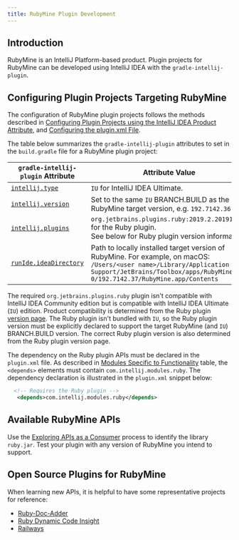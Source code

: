 ```yaml
---
title: RubyMine Plugin Development
---
```


## Introduction
RubyMine is an IntelliJ Platform-based product.
Plugin projects for RubyMine can be developed using IntelliJ IDEA with the `gradle-intellij-plugin`.

## Configuring Plugin Projects Targeting RubyMine
The configuration of RubyMine plugin projects follows the methods described in [Configuring Plugin Projects using the IntelliJ IDEA Product Attribute](dev_alternate_products.md#configuring-plugin-projects-using-the-intellij-idea-product-attribute), and [Configuring the plugin.xml File](dev_alternate_products.md#configuring-pluginxml).

The table below summarizes the `gradle-intellij-plugin` attributes to set in the `build.gradle` file for a RubyMine plugin project:

| `gradle-intellij-plugin` Attribute | Attribute Value |
|-----------|-------|
| [`intellij.type`](https://github.com/JetBrains/gradle-intellij-plugin/blob/master/README.md#intellij-platform-properties) | `IU` for IntelliJ IDEA Ultimate.  |
| [`intellij.version`](https://github.com/JetBrains/gradle-intellij-plugin/blob/master/README.md#intellij-platform-properties) | Set to the same `IU` BRANCH.BUILD as the RubyMine target version, e.g. `192.7142.36` |
| [`intellij.plugins`](https://github.com/JetBrains/gradle-intellij-plugin/blob/master/README.md#intellij-platform-properties) | `org.jetbrains.plugins.ruby:2019.2.20191029` for the Ruby plugin.<br>See below for Ruby plugin version information. |
| [`runIde.ideaDirectory`](https://github.com/JetBrains/gradle-intellij-plugin/blob/master/README.md#running-dsl) | Path to locally installed target version of RubyMine. For example, on macOS:<br>`/Users/<user name>/Library/Application Support/JetBrains/Toolbox/apps/RubyMine/ch-0/192.7142.37/RubyMine.app/Contents` |

The required `org.jetbrains.plugins.ruby` plugin isn't compatible with IntelliJ IDEA Community edition but is compatible with IntelliJ IDEA Ultimate (`IU`) edition.
Product compatibility is determined from the Ruby plugin [version page](https://plugins.jetbrains.com/plugin/1293-ruby/versions). 
The Ruby plugin isn't bundled with `IU`, so the Ruby plugin version must be explicitly declared to support the target RubyMine (and `IU`) BRANCH.BUILD version. 
The correct Ruby plugin version is also determined from the Ruby plugin version page.

The dependency on the Ruby plugin APIs must be declared in the `plugin.xml` file.
As described in [Modules Specific to Functionality](/basics/getting_started/plugin_compatibility.md#modules-specific-to-functionality) table, the `<depends>` elements must contain `com.intellij.modules.ruby`.
The dependency declaration is illustrated in the `plugin.xml` snippet below:
```xml
  <!-- Requires the Ruby plugin -->
   <depends>com.intellij.modules.ruby</depends> 
```

## Available RubyMine APIs
Use the [Exploring APIs as a Consumer](/basics/getting_started/plugin_compatibility.html#exploring-apis-as-a-consumer) process to identify the library `ruby.jar`.
Test your plugin with any version of RubyMine you intend to support.

## Open Source Plugins for RubyMine
When learning new APIs, it is helpful to have some representative projects for reference:
* [Ruby-Doc-Adder](https://github.com/aristotll/RubyDocAdder)
* [Ruby Dynamic Code Insight](https://github.com/JetBrains/ruby-type-inference)
* [Railways](https://github.com/basgren/railways)